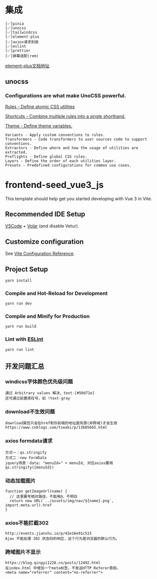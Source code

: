 # 集成
    [✅]pinia
    [✅]unocss
    [✅]tailwindcss
    [✅]element-plus
    [✅]axios请求封装
    [✅]eslint
    [✅]prettier
    [✅]屏幕适配(rem)

[element-plus文档地址](https://element-plus.org/zh-CN/component/button.html)

## unocss
### Configurations are what make UnoCSS powerful.
[Rules - Define atomic CSS utilities](https://unocss.dev/config/rules)

[Shortcuts - Combine multiple rules into a single shorthand.](https://unocss.dev/config/shortcuts)

[Theme - Define theme variables.](https://unocss.dev/config/theme)

    Variants - Apply custom conventions to rules.
    Transformers - Code transformers to user sources code to support conventions.
    Extractors - Define where and how the usage of utilities are extracted.
    Preflights - Define global CSS rules.
    Layers - Define the order of each utilities layer.
    Presets - Predefined configurations for common use cases.
# frontend-seed_vue3_js

This template should help get you started developing with Vue 3 in Vite.

## Recommended IDE Setup

[VSCode](https://code.visualstudio.com/) + [Volar](https://marketplace.visualstudio.com/items?itemName=Vue.volar) (and disable Vetur).

## Customize configuration

See [Vite Configuration Reference](https://vitejs.dev/config/).

## Project Setup

```sh
yarn install
```

### Compile and Hot-Reload for Development

```sh
yarn run dev
```

### Compile and Minify for Production

```sh
yarn run build
```

### Lint with [ESLint](https://eslint.org/)

```sh
yarn run lint
```

## 开发问题汇总

### windicss字体颜色优先级问题
    通过 Arbitrary values 解决，text-[#50d71e]
    还可通过前置感叹号，如 !text-gray

### download不生效问题
    download属性只会在href和你前端的地址是同源(非跨域)才会生效
    https://www.cnblogs.com/tseaki/p/13685665.html


### axios formdata请求
    方式一：qs.stringify
    方式二：new FormData
    jquery场景：data: "menuId=" + menuId, 对应axios要用qs.stringify({menuId})

### 动态加载图片
    function getImageUrl(name) {
      // 这里要写相对路径，不能用@，不明白
      return new URL(`../assets/img/nav/${name}.png`, import.meta.url).href
    }

### axios不能拦截302
    http://events.jianshu.io/p/42e16e91c515 
    Ajax 不能处理 302 状态码的响应，这个行为是浏览器的默认行为。

### 跨域图片不显示
    https://blog.qingyi1220.cn/posts/12492.html
    在index.html 中增加一个meta标签，不发送HTTP Referer首部。
    <meta name="referrer" content="no-referrer">
